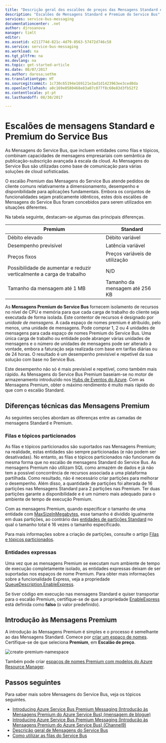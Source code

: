 ```yaml
---
title: "Descrição geral dos escalões de preços das Mensagens Standard e Premium do Azure Service Bus | Microsoft Docs"
description: "Escalões de Mensagens Standard e Premium do Service Bus"
services: service-bus-messaging
documentationcenter: .net
author: djrosanova
manager: timlt
editor: 
ms.assetid: e211774d-821c-4d79-8563-57472d746c58
ms.service: service-bus-messaging
ms.workload: na
ms.tgt_pltfrm: na
ms.devlang: na
ms.topic: get-started-article
ms.date: 08/07/2017
ms.author: darosa;sethm
ms.translationtype: HT
ms.sourcegitcommit: 1c730c65194e169121e3ad1d1423963ee3ced8da
ms.openlocfilehash: a0c169e0580468e83a07c077f8c60e83d3fb52f2
ms.contentlocale: pt-pt
ms.lasthandoff: 08/30/2017

---
```

# <a name="service-bus-premium-and-standard-messaging-tiers"></a>Escalões de mensagens Standard e Premium do Service Bus

As Mensagens do Service Bus, que incluem entidades como filas e tópicos, combinam capacidades de mensagens empresariais com semântica de publicação-subscrição avançada à escala da cloud. As Mensagens do Service Bus são utilizadas como base de comunicação para várias soluções de cloud sofisticadas.

O escalão *Premium* das Mensagens do Service Bus atende pedidos de cliente comuns relativamente a dimensionamento, desempenho e disponibilidade para aplicações fundamentais. Embora os conjuntos de funcionalidades sejam praticamente idênticos, estes dois escalões de Mensagens do Service Bus foram concebidos para serem utilizados em situações diferentes.

Na tabela seguinte, destacam-se algumas das principais diferenças.

| Premium | Standard |
| --- | --- |
| Débito elevado |Débito variável |
| Desempenho previsível |Latência variável |
| Preços fixos |Preços variáveis de utilização  |
| Possibilidade de aumentar e reduzir verticalmente a carga de trabalho |N/D |
| Tamanho da mensagem até 1 MB |Tamanho da mensagem até 256 KB |

As **Mensagens Premium do Service Bus** fornecem isolamento de recursos no nível de CPU e memória para que cada carga de trabalho do cliente seja executada de forma isolada. Este contentor de recursos é designado por *unidade de mensagens*. A cada espaço de nomes premium é atribuído, pelo menos, uma unidade de mensagens. Pode comprar 1, 2 ou 4 unidades de mensagens para cada espaço de nomes Premium do Service Bus. Uma única carga de trabalho ou entidade pode abranger várias unidades de mensagens e o número de unidades de mensagens pode ser alterado à vontade, embora a faturação seja realizada com base em tarifas diárias ou de 24 horas. O resultado é um desempenho previsível e repetível da sua solução com base no Service Bus.

Este desempenho não só é mais previsível e repetível, como também mais rápido. As Mensagens do Service Bus Premium baseiam-se no motor de armazenamento introduzido nos [Hubs de Eventos do Azure](https://azure.microsoft.com/services/event-hubs/). Com as Mensagens Premium, obter o máximo rendimento é muito mais rápido do que com o escalão Standard.

## <a name="premium-messaging-technical-differences"></a>Diferenças técnicas das Mensagens Premium

As seguintes secções abordam as diferenças entre as camadas de mensagens Standard e Premium.

### <a name="partitioned-queues-and-topics"></a>Filas e tópicos particionados

As filas e tópicos particionados são suportados nas Mensagens Premium; na realidade, estas entidades são sempre particionadas (e não podem ser desativadas). No entanto, as filas e tópicos particionados não funcionam da mesma forma que no escalão de mensagens Standard do Service Bus. As mensagens Premium não utilizam SQL como armazém de dados e já não tem a possível concorrência de recursos associada a uma plataforma partilhada. Como resultado, não é necessário criar partições para melhorar o desempenho. Além disso, a quantidade de partições foi alterada de 16 partições nas Mensagens Standard para 2 partições nas Premium. Ter duas partições garante a disponibilidade e é um número mais adequado para o ambiente de tempo de execução Premium. 

Com as mensagens Premium, quando especificar o tamanho de uma entidade com [MaxSizeInMegabytes](/dotnet/api/microsoft.servicebus.messaging.queuedescription.maxsizeinmegabytes#Microsoft_ServiceBus_Messaging_QueueDescription_MaxSizeInMegabytes), esse tamanho é dividido igualmente em duas partições, ao contrário das [entidades de partições Standard](service-bus-partitioning.md#standard) no qual o tamanho total é 16 vezes o tamanho especificado. 

Para mais informações sobre a criação de partições, consulte o artigo [Filas e tópicos particionados](service-bus-partitioning.md).

### <a name="express-entities"></a>Entidades expressas

Uma vez que as mensagens Premium se executam num ambiente de tempo de execução completamente isolado, as entidades expressas deixam de ser suportadas nos espaços de nome Premium. Para obter mais informações sobre a funcionalidade Express, veja a propriedade [QueueDescription.EnableExpress](/dotnet/api/microsoft.servicebus.messaging.queuedescription.enableexpress#Microsoft_ServiceBus_Messaging_QueueDescription_EnableExpress).

Se tiver código em execução nas mensagens Standard e quiser transportar para o escalão Premium, certifique-se de que a propriedade [EnableExpress](/dotnet/api/microsoft.servicebus.messaging.queuedescription.enableexpress#Microsoft_ServiceBus_Messaging_QueueDescription_EnableExpress) está definida como **falso** (o valor predefinido).

## <a name="get-started-with-premium-messaging"></a>Introdução às Mensagens Premium

A introdução às Mensagens Premium é simples e o processo é semelhante ao das Mensagens Standard. Comece por [criar um espaço de nomes](service-bus-create-namespace-portal.md). Certifique-se de que seleciona **Premium**, em **Escalão de preço**.

![create-premium-namespace][create-premium-namespace]

Também pode criar [espaços de nomes Premium com modelos do Azure Resource Manager](https://azure.microsoft.com/en-us/resources/templates/101-servicebus-pn-ar/).


## <a name="next-steps"></a>Passos seguintes

Para saber mais sobre Mensagens do Service Bus, veja os tópicos seguintes.

* [Introducing Azure Service Bus Premium Messaging (Introdução às Mensagens Premium do Azure Service Bus) (mensagem de blogue)](http://azure.microsoft.com/blog/introducing-azure-service-bus-premium-messaging/)
* [Introducing Azure Service Bus Premium Messaging (Introdução às Mensagens Premium do Azure Service Bus) (Channel9)](https://channel9.msdn.com/Blogs/Subscribe/Introducing-Azure-Service-Bus-Premium-Messaging)
* [Descrição geral de Mensagens do Service Bus](service-bus-messaging-overview.md)
* [Como utilizar as filas do Service Bus](service-bus-dotnet-get-started-with-queues.md)

<!--Image references-->

[create-premium-namespace]: ./media/service-bus-premium-messaging/select-premium-tier.png

